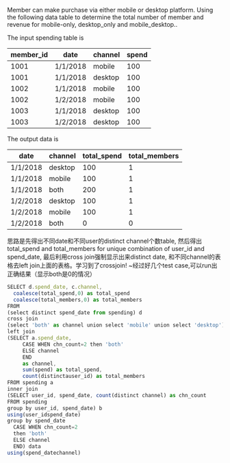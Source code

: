 Member can make purchase via either mobile  or desktop platform. Using the following data table to determine the total number of member and revenue for mobile-only, desktop_only and mobile_desktop..

The input spending table is

member_id|    date|    channel|   spend
--|--|--|--
1001|    1/1/2018|    mobile|    100
1001|    1/1/2018|    desktop|    100
1002|    1/1/2018|    mobile|    100
1002|    1/2/2018|    mobile|    100
1003|    1/1/2018|    desktop|    100
1003|    1/2/2018|    desktop|    100

The output data is

date|    channel|    total_spend|    total_members
--|--|--|--
1/1/2018|    desktop|    100|    1
1/1/2018|    mobile|    100|    1
1/1/2018|    both|    200|    1
1/2/2018|    desktop|    100|    1
1/2/2018|    mobile|    100|    1
1/2/2018|    both|    0|    0

思路是先得出不同date和不同user的distinct channel个数table, 然后得出total_spend and total_members for unique combination of user_id and spend_date, 最后利用cross join强制显示出来distinct date, 和不同channel的表格去left join上面的表格。学习到了crossjoin! ~经过好几个test case,可以run出正确结果（显示both是0的情况）
```javascript
SELECT d.spend_date, c.channel,
  coalesce(total_spend,0) as total_spend
  coalesce(total_members,0) as total_members
FROM
(select distinct spend_date from spending) d
cross join
(select 'both' as channel union select 'mobile' union select 'desktop') c
left join
(SELECT a.spend_date,
     CASE WHEN chn_count=2 then 'both'
     ELSE channel
     END
     as channel,
     sum(spend) as total_spend, 
     count(distinctauser_id) as total_members
FROM spending a
inner join
(SELECT user_id, spend_date, count(distinct channel) as chn_count
FROM spending
group by user_id, spend_date) b 
using(user_idspend_date)
group by spend_date 
  CASE WHEN chn_count=2
  then 'both'
  ELSE channel
  END) data
using(spend_datechannel)
```
